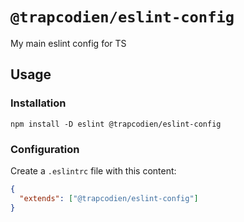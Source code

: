 # `@trapcodien/eslint-config`

My main eslint config for TS

## Usage

### Installation

```shell
npm install -D eslint @trapcodien/eslint-config
```

### Configuration

Create a `.eslintrc` file with this content:

```json
{
  "extends": ["@trapcodien/eslint-config"]
}
```
